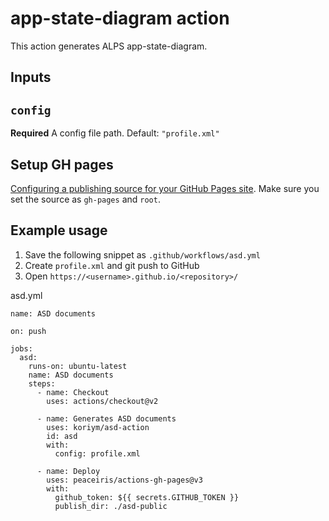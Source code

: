 # app-state-diagram action

This action generates ALPS app-state-diagram.

## Inputs

## `config`

**Required** A config file path. Default: `"profile.xml"`

## Setup GH pages

[Configuring a publishing source for your GitHub Pages site](https://docs.github.com/en/pages/getting-started-with-github-pages/configuring-a-publishing-source-for-your-github-pages-site). Make sure you set the source as `gh-pages` and `root`.

## Example usage

1. Save the following snippet as `.github/workflows/asd.yml`
2. Create `profile.xml` and git push to GitHub
3. Open `https://<username>.github.io/<repository>/`


asd.yml
```
name: ASD documents

on: push

jobs:
  asd:
    runs-on: ubuntu-latest
    name: ASD documents
    steps:
      - name: Checkout
        uses: actions/checkout@v2

      - name: Generates ASD documents
        uses: koriym/asd-action
        id: asd
        with:
          config: profile.xml

      - name: Deploy
        uses: peaceiris/actions-gh-pages@v3
        with:
          github_token: ${{ secrets.GITHUB_TOKEN }}
          publish_dir: ./asd-public
```
